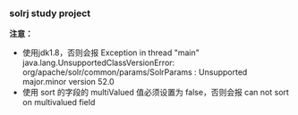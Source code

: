 ### solrj study project

**注意：**
- 使用jdk1.8，否则会报 Exception in thread "main" java.lang.UnsupportedClassVersionError: org/apache/solr/common/params/SolrParams : Unsupported major.minor version 52.0
- 使用 sort 的字段的 multiValued 值必须设置为 false，否则会报 can not sort on multivalued field